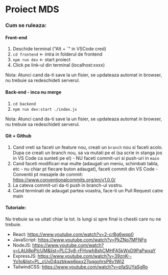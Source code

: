 # Proiect MDS

### Cum se ruleaza:

#### Front-end

1. Deschide terminal ("Alt + `" in VSCode cred)
2. `cd frontend` <- intra in folderul de frontend
3. `npm run dev` <- start proiect
4. Click pe link-ul din terminal (localhost:xxxx)

Nota: Atunci cand da-ti save la un fisier, se updateaza automat in browser, nu trebuie sa redeschideti serverul.

#### Back-end - inca nu merge

1. `cd backend`
2. `npm run dev:start ./index.js`

Nota: Atunci cand da-ti save la un fisier, se updateaza automat in browser, nu trebuie sa redeschideti serverul.

#### Git + Github

1. Cand vreti sa faceti un feature nou, creati un `branch` nou si faceti acolo. Dupa ce creati un branch nou, sa va mutati pe el (sa scrie in stanga jos in VS Code ca sunteti pe el) - NU faceti commit-uri si push-uri in `main`
2. Cand faceti modificari mai multe (adaugati un meniu, schimbati tabla, etc - nu chiar pt fiecare buton adaugat), faceti commit din VS Code - Conventii pt mesajele de commit: https://www.conventionalcommits.org/en/v1.0.0/
3. La cateva commit-uri da-ti push in branch-ul vostru.
4. Cand terminati de adaugat partea voastra, face-ti un Pull Request catre main

#### Tutoriale:

Nu trebuie sa va uitati chiar la tot. Is lungi si spre final is chestii care nu ne trebuie.

- React: https://www.youtube.com/watch?v=2-crBg6wpp0
- JavaScript: https://www.youtube.com/watch?v=PkZNo7MFNFg
- NodeJS: https://www.youtube.com/watch?v=LAUi8pPlcUM&list=PLC3y8-rFHvwh8shCMHFA5kWxD9PaPwxaY
- ExpressJS: https://www.youtube.com/watch?v=39znK--Yo1o&list=PL_cUvD4qzbkwp6pxx27pqgohrsP8v1Wj2
- TailwindCSS: https://www.youtube.com/watch?v=pfaSUYaSgRo
